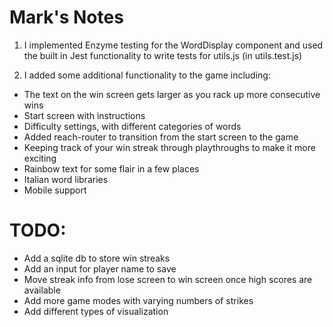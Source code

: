 # Mark's Notes

1. I implemented Enzyme testing for the WordDisplay component and used the 
built in Jest functionality to write tests for utils.js (in utils.test.js)

2. I added some additional functionality to the game including: 
- The text on the win screen gets larger as you rack up more consecutive wins
- Start screen with instructions
- Difficulty settings, with different categories of words
- Added reach-router to transition from the start screen to the game
- Keeping track of your win streak through playthroughs to make it more exciting
- Rainbow text for some flair in a few places
- Italian word libraries
- Mobile support

# TODO: 
- Add a sqlite db to store win streaks
- Add an input for player name to save
- Move streak info from lose screen to win screen once high scores are available
- Add more game modes with varying numbers of strikes
- Add different types of visualization
